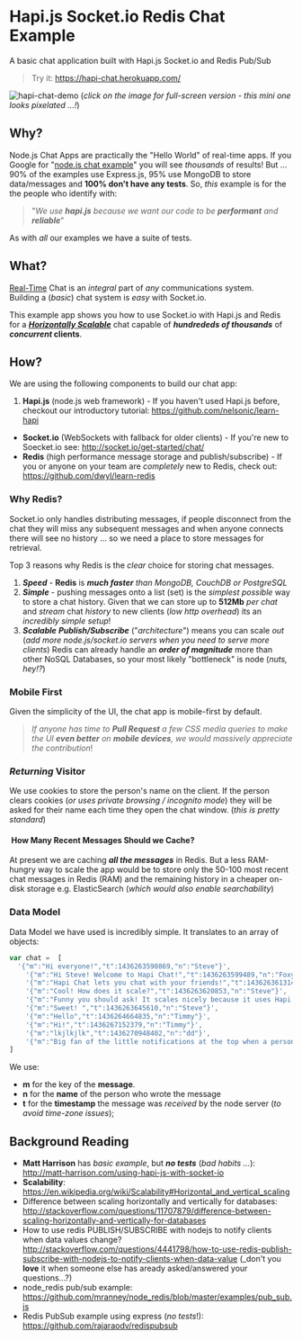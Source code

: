 # Hapi.js Socket.io Redis Chat Example

A basic chat application built with Hapi.js Socket.io and Redis Pub/Sub

> Try it: https://hapi-chat.herokuapp.com/

![hapi-chat-demo](https://cdn.rawgit.com/nelsonic/nelsonic.github.io/master/img/hapi-chat-full-res.gif)
(_click on the image for full-screen version - this mini one looks pixelated ...!_)

## Why?

Node.js Chat Apps are practically the "Hello World" of real-time apps.
If you Google for
"[node.js chat example](https://www.google.pt/search?q=node.js+chat+example)"
you will see *thousands* of results! But ... 90% of the examples use Express.js,
95% use MongoDB to store data/messages and **100% don't have any tests**.
So, *this* example is for the the people who identify with:
> "_We use **hapi.js** because we want our code to be **performant** and **reliable**_"

As with *all* our examples we have a suite of tests.

## What?

[Real-Time](https://en.wikipedia.org/wiki/Real-time_computing#Near_real-time) Chat is an _integral_ part of _any_ communications system.  
Building a (*basic*) chat system is *easy* with Socket.io.

This example app shows you how to use Socket.io with Hapi.js and Redis for
a [***Horizontally Scalable***](http://stackoverflow.com/questions/11707879/difference-between-scaling-horizontally-and-vertically-for-databases) chat capable of
**_hundrededs of thousands_** of **_concurrent_ clients**.


## How?

We are using the following components to build our chat app:

1. **Hapi.js** (node.js web framework) - If you haven't used Hapi.js before, checkout our introductory tutorial: https://github.com/nelsonic/learn-hapi
+ **Socket.io** (WebSockets with fallback for older clients) - If you're new to Soecket.io see: http://socket.io/get-started/chat/
+ **Redis** (high performance message storage and publish/subscribe) - If you or anyone on your team are *completely* new to Redis, check out: https://github.com/dwyl/learn-redis

### Why Redis?

Socket.io only handles distributing messages, if people disconnect from the chat they will miss any subsequent messages and when anyone connects there will see no history ... so we need a place to store messages for retrieval.

Top 3 reasons why Redis is the *clear* choice for storing chat messages.

1. ***Speed***  - **Redis** is _**much faster** than MongoDB, CouchDB or PostgreSQL_
2. ***Simple*** - pushing messages onto a list (set) is the _simplest
possible_ way to store a chat history. Given that we can store up to **512Mb** *per chat* and *stream* chat *history* to new clients (*low http overhead*) its an
*incredibly simple setup*!
3. ***Scalable*** ***Publish/Subscribe*** ("_architecture_") means you can scale *out*
(*add more node.js/socket.io servers when you need to serve more clients*)
Redis can already handle an ***order of magnitude*** more than other NoSQL Databases,
so your most likely "bottleneck" is node (*nuts, hey!?*)


### Mobile First

Given the simplicity of the UI, the chat app is mobile-first by default.
> _If anyone has time to **Pull Request** a few CSS media queries to make the UI **even better** on **mobile devices**, we would massively appreciate the contribution_!

### *Returning* Visitor

We use cookies to store the person's name on the client. If the person
clears cookies (_or uses private browsing / incognito mode_) they will be asked
for their name each time they open the chat window. (_this is pretty standard_)

####  How Many Recent Messages Should we Cache?

At present we are caching ***all the messages*** in Redis.
But a less RAM-hungry way to scale the app would be to store only the 50-100 most recent chat messages in Redis (RAM) and the remaining history in a cheaper on-disk storage e.g. ElasticSearch (_which would also enable searchability_)

### Data Model

Data Model we have used is incredibly simple.
It translates to an array of objects:

```js
var chat =  [
  '{"m":"Hi everyone!","t":1436263590869,"n":"Steve"}',
    '{"m":"Hi Steve! Welcome to Hapi Chat!","t":1436263599489,"n":"Foxy"}',
    '{"m":"Hapi Chat lets you chat with your friends!","t":1436263613141,"n":"Oprah"}',
    '{"m":"Cool! How does it scale?","t":1436263620853,"n":"Steve"}',
    '{"m":"Funny you should ask! It scales nicely because it uses Hapi.js and Redis!","t":1436263639989,"n":"Chroma"}',
    '{"m":"Sweet! ","t":1436263645610,"n":"Steve"}',
    '{"m":"Hello","t":1436264664835,"n":"Timmy"}',
    '{"m":"Hi!","t":1436267152379,"n":"Timmy"}',
    '{"m":"lkjlkjlk","t":1436270948402,"n":"dd"}',
    '{"m":"Big fan of the little notifications at the top when a person joins","t":1436273109909,"n":"iteles"}'
]
```
We use:
+ **m** for the key of the **message**.
+ **n** for the **name** of the person who wrote the message
+ **t** for the **timestamp** the message was *received* by the node server (_to avoid time-zone issues_);

## Background Reading

+ **Matt Harrison** has *basic example*, but ***no tests*** (*bad habits ...*):
http://matt-harrison.com/using-hapi-js-with-socket-io
+ **Scalability**: https://en.wikipedia.org/wiki/Scalability#Horizontal_and_vertical_scaling
+ Difference between scaling horizontally and vertically for databases:
http://stackoverflow.com/questions/11707879/difference-between-scaling-horizontally-and-vertically-for-databases
+ How to use redis PUBLISH/SUBSCRIBE with nodejs to notify clients when data values change? http://stackoverflow.com/questions/4441798/how-to-use-redis-publish-subscribe-with-nodejs-to-notify-clients-when-data-value (_don't you **love** it when someone else has aready asked/answered your questions...?)
+ node_redis pub/sub example: https://github.com/mranney/node_redis/blob/master/examples/pub_sub.js
+ Redis PubSub example using express (_no tests_!): https://github.com/rajaraodv/redispubsub
